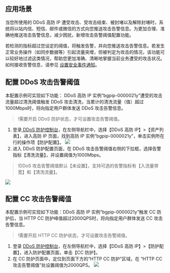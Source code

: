 ## 应用场景
当您所使用的 DDoS 高防 IP 遭受攻击、受攻击结束、被封堵以及解除封堵时，系统将以站内信、短信、邮件或微信的方式向您推送攻击告警信息。为更加合理、准确地推送攻击告警信息，减少困扰，新增攻击告警阈值配置功能。

若检测的指标超过您设定的阈值，将触发告警，并向您推送攻击告警信息。若发生正常业务操作（如同步数据等）引起流量突增，但被判定为攻击的情况，该功能可以较好地过滤这类情况，帮助您更加准确、清晰地掌握当前业务遭受的攻击状况。如何接收告警信息，请参见 [设置安全事件通知](https://cloud.tencent.com/document/product/1014/31113)。

## 配置 DDoS 攻击告警阈值
本配置示例可实现如下功能： DDoS 高防 IP 实例“bgpip-0000021y”遭受的攻击流量超过清洗阈值触发 DDoS 攻击清洗，当累计的清洗流量（值）超过1000Mbps时，将向指定用户群体发送 DDoS 攻击告警信息。
>!需要开启 DDoS 防护状态，才可设置攻击告警阈值。

1. 登录[ DDoS 防护控制台](https://console.cloud.tencent.com/dayu/overview)，在左侧导航栏中，选择【DDoS 高防 IP】>【资产列表】，进入高防 IP 页面，找到高防 IP 实例“bgpip-0000021y”，单击实例所在行的操作项【防护配置】。
![](https://main.qcloudimg.com/raw/f40e312aa7d5690fa3000537a6158a94.png)
2. 进入 DDoS 防护配置页面，在 DDoS 攻击告警阈值右侧的下拉框，选择告警指标【清洗流量】，并设置阈值为1000Mbps。
>!DDoS 攻击告警阈值默认【未设置】，支持可选的告警指标有【入流量带宽】和【清洗流量】。
>
![](https://main.qcloudimg.com/raw/97fac93bdc6d697f5230f908bd35248a.png)

## 配置 CC 攻击告警阈值
本配置示例可实现如下功能：DDoS 高防 IP 实例“bgpip-0000021y”触发 CC 防护后，当 HTTP CC 防护峰值超过2000QPS时，将向指定用户群体发送 CC 攻击告警信息。
>!需要开启 HTTP CC 防护状态，才可设置攻击告警阈值。

1. 登录 [DDoS 防护控制台](https://console.cloud.tencent.com/dayu/overview)，在左侧导航栏中，选择【DDoS 高防 IP】>【防护配置】，进入防护配置页面，单击【CC 防护】。
2. 在 CC 防护页面中，定位到页面下方的“HTTP CC 防护”区域，在 “HTTP CC 攻击告警阈值”处设置阈值为2000QPS。
![](https://main.qcloudimg.com/raw/20b3b1e48213ddd73659b99b2a206011.png)
